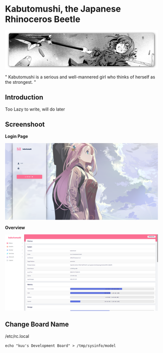 # Kabutomushi, the Japanese Rhinoceros Beetle

<img src="https://github.com/akumakumu/kabutomushi/blob/main/pictures/kabutomushi.png">

" Kabutomushi is a serious and well-mannered girl who thinks of herself as the strongest. "

## Introduction
Too Lazy to write, will do later

## Screenshoot
<b>Login Page</b>

<img src="https://github.com/akumakumu/kabutomushi/blob/main/pictures/login-page.png">

<b>Overview</b>

<img src="https://github.com/akumakumu/kabutomushi/blob/main/pictures/overview.png">

## Change Board Name
/etc/rc.local
```
echo "kuu's Development Board" > /tmp/sysinfo/model
```
